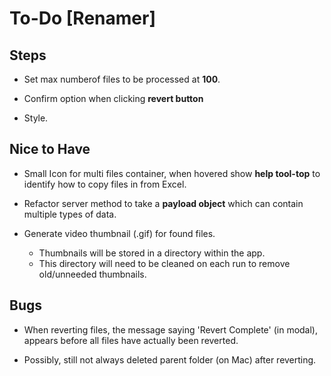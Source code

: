 # To-Do [Renamer]

## Steps

- Set max numberof files to be processed at **100**.

- Confirm option when clicking **revert button**

- Style.

## Nice to Have

- Small Icon for multi files container, when hovered show **help tool-top** to identify how to copy files in from Excel.

- Refactor server method to take a **payload object** which can contain multiple types of data.

- Generate video thumbnail (.gif) for found files.

  - Thumbnails will be stored in a directory within the app.
  - This directory will need to be cleaned on each run to remove old/unneeded thumbnails.

## Bugs

- When reverting files, the message saying 'Revert Complete' (in modal), appears before all files have actually been reverted.

- Possibly, still not always deleted parent folder (on Mac) after reverting.
